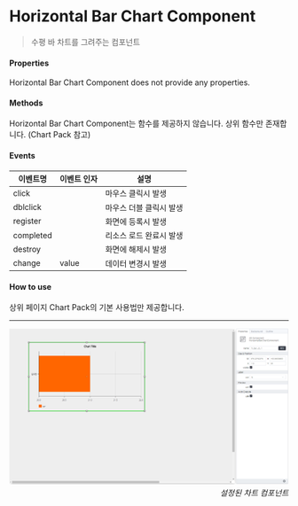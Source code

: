 # Horizontal Bar Chart Component
> 수평 바 차트를 그려주는 컴포넌트

#### Properties
Horizontal Bar Chart Component does not provide any properties.

#### Methods
Horizontal Bar Chart Component는 함수를 제공하지 않습니다. 상위 함수만 존재합니다. (Chart Pack 참고)

#### Events
|이벤트명|이벤트 인자|설명|
|---|---|---|
|click||마우스 클릭시 발생|
|dblclick||마우스 더블 클릭시 발생|
|register||화면에 등록시 발생|
|completed||리소스 로드 완료시 발생|
|destroy||화면에 해제시 발생|
|change|value|데이터 변경시 발생|

#### How to use

상위 페이지 Chart Pack의 기본 사용법만 제공합니다.

---

![gras](./images/horizontal_bar.png)
<p align="right" style="margin-top: -.85em;font-style: italic;">설정된 차트 컴포넌트</p>